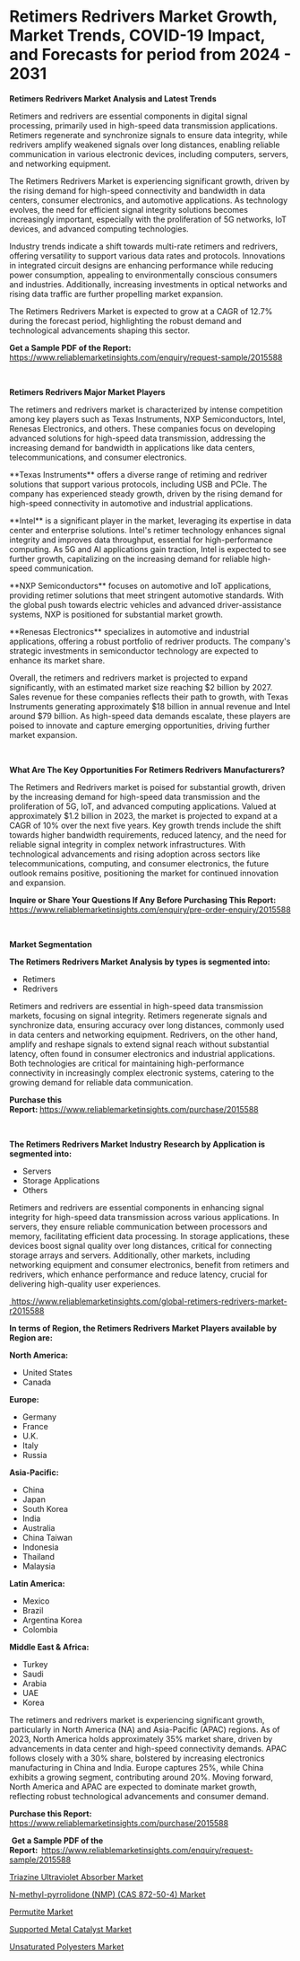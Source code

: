 <p><h1>Retimers Redrivers Market Growth, Market Trends, COVID-19 Impact, and Forecasts for period from 2024 - 2031</h1></p><p><strong>Retimers Redrivers Market Analysis and Latest Trends</strong></p>
<p><p>Retimers and redrivers are essential components in digital signal processing, primarily used in high-speed data transmission applications. Retimers regenerate and synchronize signals to ensure data integrity, while redrivers amplify weakened signals over long distances, enabling reliable communication in various electronic devices, including computers, servers, and networking equipment.</p><p>The Retimers Redrivers Market is experiencing significant growth, driven by the rising demand for high-speed connectivity and bandwidth in data centers, consumer electronics, and automotive applications. As technology evolves, the need for efficient signal integrity solutions becomes increasingly important, especially with the proliferation of 5G networks, IoT devices, and advanced computing technologies.</p><p>Industry trends indicate a shift towards multi-rate retimers and redrivers, offering versatility to support various data rates and protocols. Innovations in integrated circuit designs are enhancing performance while reducing power consumption, appealing to environmentally conscious consumers and industries. Additionally, increasing investments in optical networks and rising data traffic are further propelling market expansion. </p><p>The Retimers Redrivers Market is expected to grow at a CAGR of 12.7% during the forecast period, highlighting the robust demand and technological advancements shaping this sector.</p></p>
<p><strong>Get a Sample PDF of the Report:&nbsp;</strong> <a href="https://www.reliablemarketinsights.com/enquiry/request-sample/2015588?utm_campaign=1197&utm_medium=2&utm_source=Github&utm_content=ia&utm_term=27102024&utm_id=retimers-redrivers">https://www.reliablemarketinsights.com/enquiry/request-sample/2015588</a></p>
<p>&nbsp;</p>
<p><strong>Retimers Redrivers Major Market Players</strong></p>
<p><p>The retimers and redrivers market is characterized by intense competition among key players such as Texas Instruments, NXP Semiconductors, Intel, Renesas Electronics, and others. These companies focus on developing advanced solutions for high-speed data transmission, addressing the increasing demand for bandwidth in applications like data centers, telecommunications, and consumer electronics.</p><p>**Texas Instruments** offers a diverse range of retiming and redriver solutions that support various protocols, including USB and PCIe. The company has experienced steady growth, driven by the rising demand for high-speed connectivity in automotive and industrial applications. </p><p>**Intel** is a significant player in the market, leveraging its expertise in data center and enterprise solutions. Intel's retimer technology enhances signal integrity and improves data throughput, essential for high-performance computing. As 5G and AI applications gain traction, Intel is expected to see further growth, capitalizing on the increasing demand for reliable high-speed communication.</p><p>**NXP Semiconductors** focuses on automotive and IoT applications, providing retimer solutions that meet stringent automotive standards. With the global push towards electric vehicles and advanced driver-assistance systems, NXP is positioned for substantial market growth.</p><p>**Renesas Electronics** specializes in automotive and industrial applications, offering a robust portfolio of redriver products. The company's strategic investments in semiconductor technology are expected to enhance its market share.</p><p>Overall, the retimers and redrivers market is projected to expand significantly, with an estimated market size reaching $2 billion by 2027. Sales revenue for these companies reflects their path to growth, with Texas Instruments generating approximately $18 billion in annual revenue and Intel around $79 billion. As high-speed data demands escalate, these players are poised to innovate and capture emerging opportunities, driving further market expansion.</p></p>
<p>&nbsp;</p>
<p><strong>What Are The Key Opportunities For Retimers Redrivers Manufacturers?</strong></p>
<p><p>The Retimers and Redrivers market is poised for substantial growth, driven by the increasing demand for high-speed data transmission and the proliferation of 5G, IoT, and advanced computing applications. Valued at approximately $1.2 billion in 2023, the market is projected to expand at a CAGR of 10% over the next five years. Key growth trends include the shift towards higher bandwidth requirements, reduced latency, and the need for reliable signal integrity in complex network infrastructures. With technological advancements and rising adoption across sectors like telecommunications, computing, and consumer electronics, the future outlook remains positive, positioning the market for continued innovation and expansion.</p></p>
<p><strong>Inquire or Share Your Questions If Any Before Purchasing This Report:</strong> <a href="https://www.reliablemarketinsights.com/enquiry/pre-order-enquiry/2015588?utm_campaign=1197&utm_medium=2&utm_source=Github&utm_content=ia&utm_term=27102024&utm_id=retimers-redrivers">https://www.reliablemarketinsights.com/enquiry/pre-order-enquiry/2015588</a></p>
<p>&nbsp;</p>
<p><strong>Market Segmentation</strong></p>
<p><strong>The Retimers Redrivers Market Analysis by types is segmented into:</strong></p>
<p><ul><li>Retimers</li><li>Redrivers</li></ul></p>
<p><p>Retimers and redrivers are essential in high-speed data transmission markets, focusing on signal integrity. Retimers regenerate signals and synchronize data, ensuring accuracy over long distances, commonly used in data centers and networking equipment. Redrivers, on the other hand, amplify and reshape signals to extend signal reach without substantial latency, often found in consumer electronics and industrial applications. Both technologies are critical for maintaining high-performance connectivity in increasingly complex electronic systems, catering to the growing demand for reliable data communication.</p></p>
<p><strong>Purchase this Report:&nbsp;</strong><a href="https://www.reliablemarketinsights.com/purchase/2015588?utm_campaign=1197&utm_medium=2&utm_source=Github&utm_content=ia&utm_term=27102024&utm_id=retimers-redrivers">https://www.reliablemarketinsights.com/purchase/2015588</a></p>
<p>&nbsp;</p>
<p><strong>The Retimers Redrivers Market Industry Research by Application is segmented into:</strong></p>
<p><ul><li>Servers</li><li>Storage Applications</li><li>Others</li></ul></p>
<p><p>Retimers and redrivers are essential components in enhancing signal integrity for high-speed data transmission across various applications. In servers, they ensure reliable communication between processors and memory, facilitating efficient data processing. In storage applications, these devices boost signal quality over long distances, critical for connecting storage arrays and servers. Additionally, other markets, including networking equipment and consumer electronics, benefit from retimers and redrivers, which enhance performance and reduce latency, crucial for delivering high-quality user experiences.</p></p>
<p><a href="https://www.reliablemarketinsights.com/global-retimers-redrivers-market-r2015588?utm_campaign=1197&utm_medium=2&utm_source=Github&utm_content=ia&utm_term=27102024&utm_id=retimers-redrivers">&nbsp;https://www.reliablemarketinsights.com/global-retimers-redrivers-market-r2015588</a></p>
<p><strong>In terms of Region, the Retimers Redrivers Market Players available by Region are:</strong></p>
<p>
    <p> <strong> North America: </strong>
        <ul>
            <li>United States</li>
            <li>Canada</li>
        </ul>
        </p> 
    <p> <strong> Europe: </strong>
        <ul>
            <li>Germany</li>
            <li>France</li>
            <li>U.K.</li>
            <li>Italy</li>
            <li>Russia</li>
        </ul>
        </p> 
    <p> <strong> Asia-Pacific: </strong>
        <ul>
            <li>China</li>
            <li>Japan</li>
            <li>South Korea</li>
            <li>India</li>
            <li>Australia</li>
            <li>China Taiwan</li>
            <li>Indonesia</li>
            <li>Thailand</li>
            <li>Malaysia</li>
        </ul>
        </p> 
    <p> <strong> Latin America: </strong>
        <ul>
            <li>Mexico</li>
            <li>Brazil</li>
            <li>Argentina Korea</li>
            <li>Colombia</li>
        </ul>
        </p> 
    <p> <strong> Middle East & Africa: </strong>
        <ul>
            <li>Turkey</li>
            <li>Saudi</li>
            <li>Arabia</li>
            <li>UAE</li>
            <li>Korea</li>
        </ul>
    </p>
    </p>
<p><p>The retimers and redrivers market is experiencing significant growth, particularly in North America (NA) and Asia-Pacific (APAC) regions. As of 2023, North America holds approximately 35% market share, driven by advancements in data center and high-speed connectivity demands. APAC follows closely with a 30% share, bolstered by increasing electronics manufacturing in China and India. Europe captures 25%, while China exhibits a growing segment, contributing around 20%. Moving forward, North America and APAC are expected to dominate market growth, reflecting robust technological advancements and consumer demand.</p></p>
<p><strong>Purchase this Report: </strong><a href="https://www.reliablemarketinsights.com/purchase/2015588?utm_campaign=1197&utm_medium=2&utm_source=Github&utm_content=ia&utm_term=27102024&utm_id=retimers-redrivers">https://www.reliablemarketinsights.com/purchase/2015588</a></p>
<p>&nbsp;<strong>Get a Sample PDF of the Report:&nbsp;&nbsp;</strong><a href="https://www.reliablemarketinsights.com/enquiry/request-sample/2015588?utm_campaign=1197&utm_medium=2&utm_source=Github&utm_content=ia&utm_term=27102024&utm_id=retimers-redrivers">https://www.reliablemarketinsights.com/enquiry/request-sample/2015588</a></p>
<p><strong></strong></p>
<p><p><a href="https://www.linkedin.com/pulse/triazine-ultraviolet-absorber-market-trends-detailed-study-its-queue?utm_campaign=1197&utm_medium=2&utm_source=Github&utm_content=ia&utm_term=27102024&utm_id=retimers-redrivers">Triazine Ultraviolet Absorber Market</a></p><p><a href="https://www.linkedin.com/pulse/n-methyl-pyrrolidone-nmp-cas-872-50-4-market-ecosystem-competitive-mnaae?utm_campaign=1197&utm_medium=2&utm_source=Github&utm_content=ia&utm_term=27102024&utm_id=retimers-redrivers">N-methyl-pyrrolidone (NMP) (CAS 872-50-4) Market</a></p><p><a href="https://www.linkedin.com/pulse/emerging-trends-permutite-market-global-outlook-future-prospects-lnnge?utm_campaign=1197&utm_medium=2&utm_source=Github&utm_content=ia&utm_term=27102024&utm_id=retimers-redrivers">Permutite Market</a></p><p><a href="https://www.linkedin.com/pulse/supported-metal-catalyst-market-growth-segmentation-regional-s7ohe?utm_campaign=1197&utm_medium=2&utm_source=Github&utm_content=ia&utm_term=27102024&utm_id=retimers-redrivers">Supported Metal Catalyst Market</a></p><p><a href="https://www.linkedin.com/pulse/unsaturated-polyesters-market-evolution-key-trends-regional-dynamics-dph3e?utm_campaign=1197&utm_medium=2&utm_source=Github&utm_content=ia&utm_term=27102024&utm_id=retimers-redrivers">Unsaturated Polyesters Market</a></p></p>